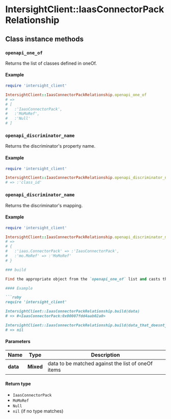 # IntersightClient::IaasConnectorPackRelationship

## Class instance methods

### `openapi_one_of`

Returns the list of classes defined in oneOf.

#### Example

```ruby
require 'intersight_client'

IntersightClient::IaasConnectorPackRelationship.openapi_one_of
# =>
# [
#   :'IaasConnectorPack',
#   :'MoMoRef',
#   :'Null'
# ]
```

### `openapi_discriminator_name`

Returns the discriminator's property name.

#### Example

```ruby
require 'intersight_client'

IntersightClient::IaasConnectorPackRelationship.openapi_discriminator_name
# => :'class_id'
```

### `openapi_discriminator_name`

Returns the discriminator's mapping.

#### Example

```ruby
require 'intersight_client'

IntersightClient::IaasConnectorPackRelationship.openapi_discriminator_mapping
# =>
# {
#   :'iaas.ConnectorPack' => :'IaasConnectorPack',
#   :'mo.MoRef' => :'MoMoRef'
# }

### build

Find the appropriate object from the `openapi_one_of` list and casts the data into it.

#### Example

```ruby
require 'intersight_client'

IntersightClient::IaasConnectorPackRelationship.build(data)
# => #<IaasConnectorPack:0x00007fdd4aab02a0>

IntersightClient::IaasConnectorPackRelationship.build(data_that_doesnt_match)
# => nil
```

#### Parameters

| Name | Type | Description |
| ---- | ---- | ----------- |
| **data** | **Mixed** | data to be matched against the list of oneOf items |

#### Return type

- `IaasConnectorPack`
- `MoMoRef`
- `Null`
- `nil` (if no type matches)

